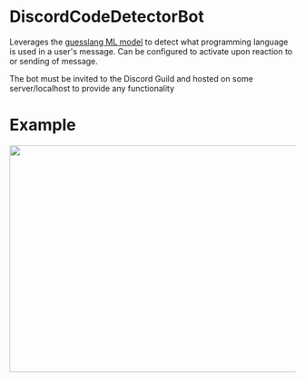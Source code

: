 # DiscordCodeDetectorBot

Leverages the [guesslang ML model](https://guesslang.readthedocs.io/en/latest/contents.html#how-does-guesslang-guess) to detect what programming language is used in a user's message. 
Can be configured to activate upon reaction to or sending of message. 

The bot must be invited to the Discord Guild and hosted on some server/localhost to provide any functionality

# Example 
<img src="https://drive.google.com/uc?export=view&id=1dUgjXWJ9HWm_U8N61RVR9w0eVLqjTA1h" width="600" height="400"/>

